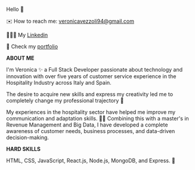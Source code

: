 Hello 👋

✉️ How to reach me: veronicavezzoli94@gmail.com  

👩🏻‍💻 My [Linkedin](https://www.linkedin.com/in/veronica-vezzoli)

👀 Check my [portfolio](https://veronicavezzoli.netlify.app/)

**ABOUT ME**

I'm Veronica ✨  a Full Stack Developer passionate about technology and innovation with over five years of customer service experience in the Hospitality Industry across Italy and Spain.

The desire to acquire new skills and express my creativity led me to completely change my professional trajectory 🌱

My experiences in the hospitality sector have helped me improve my communication and adaptation skills. 💪🏻 
Combining this with a master's in Revenue Management and Big Data, I have developed a complete awareness of customer needs, business processes, and data-driven decision-making. 


**HARD SKILLS**

HTML, CSS, JavaScript, React.js, Node.js, MongoDB, and Express. 🚀
